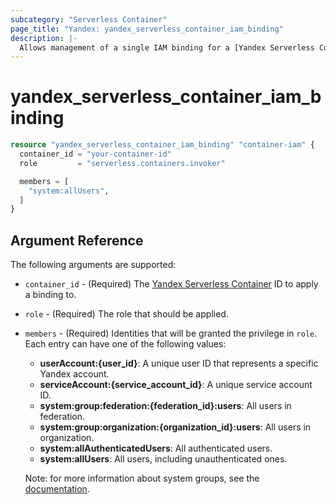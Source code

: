 ```yaml
---
subcategory: "Serverless Container"
page_title: "Yandex: yandex_serverless_container_iam_binding"
description: |-
  Allows management of a single IAM binding for a [Yandex Serverless Container](https://cloud.yandex.com/docs/serverless-containers/).
---
```



# yandex_serverless_container_iam_binding




```terraform
resource "yandex_serverless_container_iam_binding" "container-iam" {
  container_id = "your-container-id"
  role         = "serverless.containers.invoker"

  members = [
    "system:allUsers",
  ]
}
```

## Argument Reference

The following arguments are supported:

* `container_id` - (Required) The [Yandex Serverless Container](https://cloud.yandex.com/docs/serverless-containers/) ID to apply a binding to.

* `role` - (Required) The role that should be applied.

* `members` - (Required) Identities that will be granted the privilege in `role`. Each entry can have one of the following values:
  * **userAccount:{user_id}**: A unique user ID that represents a specific Yandex account.
  * **serviceAccount:{service_account_id}**: A unique service account ID.
  * **system:group:federation:{federation_id}:users**: All users in federation.
  * **system:group:organization:{organization_id}:users**: All users in organization.
  * **system:allAuthenticatedUsers**: All authenticated users.
  * **system:allUsers**: All users, including unauthenticated ones.

  Note: for more information about system groups, see the [documentation](https://cloud.yandex.com/docs/iam/concepts/access-control/system-group).
